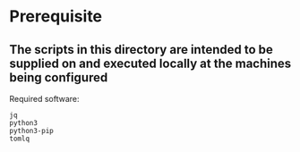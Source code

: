 # Prerequisite

## The scripts in this directory are intended to be supplied on and executed locally at the machines being configured

Required software:

```
jq
python3
python3-pip
tomlq
```
